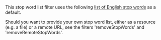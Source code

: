This stop word list filter uses the following
[list of English stop words](https://gist.githubusercontent.com/rg089/35e00abf8941d72d419224cfd5b5925d/raw/12d899b70156fd0041fa9778d657330b024b959c/stopwords.txt)
as a default.

Should you want to provide your own stop word list, either as a resource (e.g. a file) or a remote URL, see the filters
'removeStopWords' and 'removeRemoteStopWords'.
